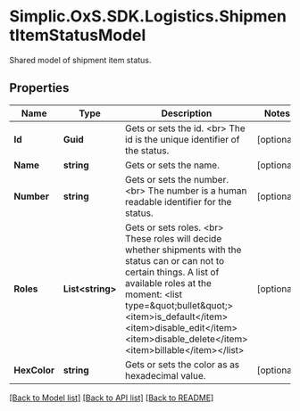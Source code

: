 # Simplic.OxS.SDK.Logistics.ShipmentItemStatusModel
Shared model of shipment item status.

## Properties

Name | Type | Description | Notes
------------ | ------------- | ------------- | -------------
**Id** | **Guid** | Gets or sets the id.  &lt;br&gt;  The id is the unique identifier of the status.   | [optional] 
**Name** | **string** | Gets or sets the name. | [optional] 
**Number** | **string** | Gets or sets the number.  &lt;br&gt;  The number is a human readable identifier for the status.   | [optional] 
**Roles** | **List&lt;string&gt;** | Gets or sets roles.  &lt;br&gt;  These roles will decide whether shipments with the status can or can not to certain things.    A list of available roles at the moment:  &lt;list type&#x3D;\&quot;bullet\&quot;&gt;&lt;item&gt;is_default&lt;/item&gt;&lt;item&gt;disable_edit&lt;/item&gt;&lt;item&gt;disable_delete&lt;/item&gt;&lt;item&gt;billable&lt;/item&gt;&lt;/list&gt; | [optional] 
**HexColor** | **string** | Gets or sets the color as as hexadecimal value. | [optional] 

[[Back to Model list]](../README.md#documentation-for-models) [[Back to API list]](../README.md#documentation-for-api-endpoints) [[Back to README]](../README.md)

